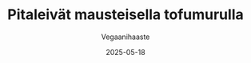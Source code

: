 ---
title: "Pitaleivät mausteisella tofumurulla"
image: "https://vegaanibotti.lauravuo.me/2025/05/2025-05-18_small.png"
date: 2025-05-18
receipt_url: "https://vegaanihaaste.fi/reseptit/pitaleivat-mausteisella-tofumurulla"
author: "Vegaanihaaste"
---